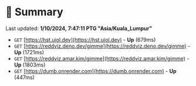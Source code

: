 # 📖 Summary
Last updated: **1/10/2024, 7:47:11 PTG "Asia/Kuala_Lumpur"**

- `GET` [https://hst.ujol.dev](https://hst.ujol.dev) - **Up** (679ms)
- `GET` [https://reddviz.deno.dev/gimme](https://reddviz.deno.dev/gimme) - **Up** (1721ms)
- `GET` [https://reddviz.amar.kim/gimme](https://reddviz.amar.kim/gimme) - **Up** (1803ms)
- `GET` [https://dumb.onrender.com](https://dumb.onrender.com) - **Up** (447ms)
